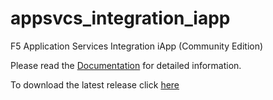 # appsvcs_integration_iapp
F5 Application Services Integration iApp (Community Edition)

Please read the [Documentation](http://appsvcs-integration-iapp.readthedocs.io/en/latest/index.html) for detailed information.

To download the latest release click [here](https://github.com/0xHiteshPatel/appsvcs_integration_iapp/releases)

